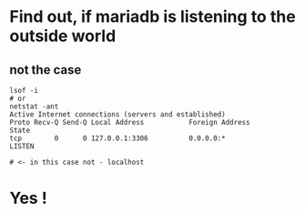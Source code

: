 # Find out, if mariadb is listening to the outside world 


## not the case 

```
lsof -i 
# or 
netstat -ant
Active Internet connections (servers and established)
Proto Recv-Q Send-Q Local Address           Foreign Address         State      
tcp        0      0 127.0.0.1:3306          0.0.0.0:*               LISTEN    

# <- in this case not - localhost 

```

# Yes ! 

```

```
